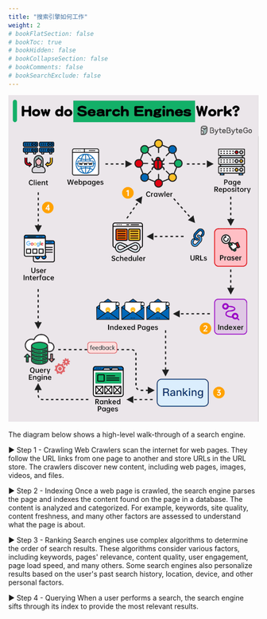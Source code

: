 ```yaml
---
title: "搜索引擎如何工作"
weight: 2
# bookFlatSection: false
# bookToc: true
# bookHidden: false
# bookCollapseSection: false
# bookComments: false
# bookSearchExclude: false
---
```


![搜索引擎如何工作](/img/db/theory/how-does-search-engine-work.gif)

The diagram below shows a high-level walk-through of a search engine.

▶️ Step 1 - Crawling
Web Crawlers scan the internet for web pages. They follow the URL links from one page to another and store URLs in the URL store. The crawlers discover new content, including web pages, images, videos, and files.

▶️ Step 2 - Indexing
Once a web page is crawled, the search engine parses the page and indexes the content found on the page in a database. The content is analyzed and categorized. For example, keywords, site quality, content freshness, and many other factors are assessed to understand what the page is about.

▶️ Step 3 - Ranking
Search engines use complex algorithms to determine the order of search results. These algorithms consider various factors, including keywords, pages' relevance, content quality, user engagement, page load speed, and many others. Some search engines also personalize results based on the user's past search history, location, device, and other personal factors.

▶️ Step 4 - Querying
When a user performs a search, the search engine sifts through its index to provide the most relevant results. 


